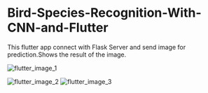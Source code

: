 # Bird-Species-Recognition-With-CNN-and-Flutter

This flutter app connect with Flask Server and send image for prediction.Shows the result of the image.

![flutter_image_1](https://user-images.githubusercontent.com/70916991/147702109-e03368ea-6aef-4715-ab58-275fb3316b81.png)

![flutter_image_2](https://user-images.githubusercontent.com/70916991/147702103-01b04595-a2f7-4cb2-af0b-f4876507798e.png)
![flutter_image_3](https://user-images.githubusercontent.com/70916991/147702108-20b1be26-b274-403b-b289-d0d0332d23ff.png)
